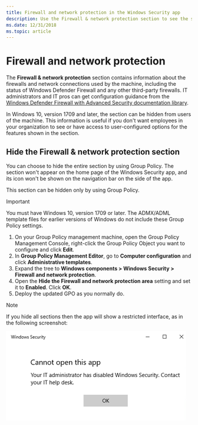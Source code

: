 ```yaml
---
title: Firewall and network protection in the Windows Security app
description: Use the Firewall & network protection section to see the status of and make changes to firewalls and network connections for the machine.
ms.date: 12/31/2018
ms.topic: article
---
```


# Firewall and network protection

The **Firewall & network protection** section contains information about the firewalls and network connections used by the machine, including the status of Windows Defender Firewall and any other third-party firewalls. IT administrators and IT pros can get configuration guidance from the [Windows Defender Firewall with Advanced Security documentation library](../../network-security/windows-firewall/windows-firewall-with-advanced-security.md).

In Windows 10, version 1709 and later, the section can be hidden from users of the machine. This information is useful if you don't want employees in your organization to see or have access to user-configured options for the features shown in the section.

## Hide the Firewall & network protection section

You can choose to hide the entire section by using Group Policy. The section won't appear on the home page of the Windows Security app, and its icon won't be shown on the navigation bar on the side of the app.

This section can be hidden only by using Group Policy.

> [!IMPORTANT]
> You must have Windows 10, version 1709 or later. The ADMX/ADML template files for earlier versions of Windows do not include these Group Policy settings.

1. On your Group Policy management machine, open the Group Policy Management Console, right-click the Group Policy Object you want to configure and click **Edit**.
1. In **Group Policy Management Editor**, go to **Computer configuration** and click **Administrative templates**.
1. Expand the tree to **Windows components > Windows Security > Firewall and network protection**.
1. Open the **Hide the Firewall and network protection area** setting and set it to **Enabled**. Click **OK**.
1. Deploy the updated GPO as you normally do.

> [!NOTE]
> If you hide all sections then the app will show a restricted interface, as in the following screenshot:
>
> ![Screenshot of the Windows Security app with all sections hidden by Group Policy.](images/wdsc-all-hide.png)

